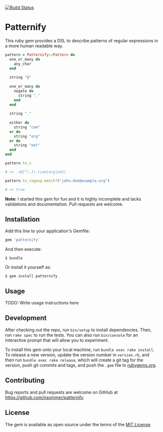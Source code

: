 [![Build Status](https://travis-ci.org/nsommer/patternify.svg?branch=master)](https://travis-ci.org/nsommer/patternify)

# Patternify

This ruby gem provides a DSL to describe patterns of regular expressions in a more human readable way.

```ruby
pattern = Patternify::Pattern do
  one_or_many do
    any_char
  end
  
  string "@"
  
  one_or_many do
    negate do
      string "."
    end
  end
  
  string "."
  
  either do
    string "com"
  or do
    string "org"
  or do
    string "net"
  end
end

pattern.to_s

# => .+@[^\.]+.(com|org|net)

pattern.to_regexp.match?("john.doe@example.org")

# => true
```

**Note:** I started this gem for fun and it is highly incomplete and lacks validations and documentation. Pull requests are welcome.

## Installation

Add this line to your application's Gemfile:

```ruby
gem 'patternify'
```

And then execute:

    $ bundle

Or install it yourself as:

    $ gem install patternify

## Usage

TODO: Write usage instructions here

## Development

After checking out the repo, run `bin/setup` to install dependencies. Then, run `rake spec` to run the tests. You can also run `bin/console` for an interactive prompt that will allow you to experiment.

To install this gem onto your local machine, run `bundle exec rake install`. To release a new version, update the version number in `version.rb`, and then run `bundle exec rake release`, which will create a git tag for the version, push git commits and tags, and push the `.gem` file to [rubygems.org](https://rubygems.org).

## Contributing

Bug reports and pull requests are welcome on GitHub at https://github.com/nsommer/patternify.

## License

The gem is available as open source under the terms of the [MIT License](https://opensource.org/licenses/MIT).
